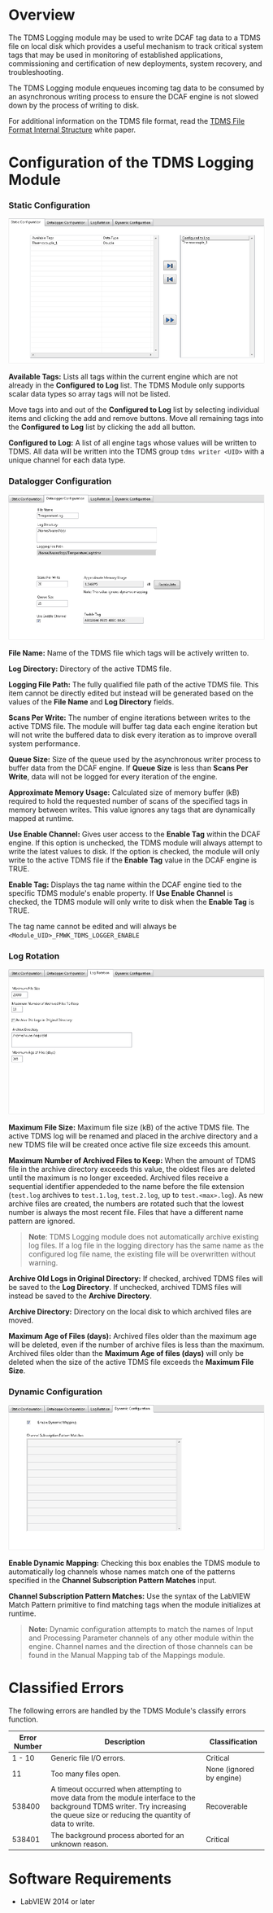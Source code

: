 # Overview

The TDMS Logging module may be used to write DCAF tag data to a TDMS file on local disk which provides a useful mechanism to track critical system tags that may be used in monitoring of established applications, commissioning and certification of new deployments, system recovery, and troubleshooting.

The TDMS Logging module enqueues incoming tag data to be consumed by an asynchronous writing process to ensure the DCAF engine is not slowed down by the process of writing to disk.

For additional information on the TDMS file format, read the [TDMS File Format Internal Structure](http://www.ni.com/white-paper/5696/en/) white paper.

# Configuration of the TDMS Logging Module

### Static Configuration

![StaticConfiguration](Documentation/Images/StaticConfiguration.png)

**Available Tags:** Lists all tags within the current engine which are not already in the **Configured to Log** list. The TDMS Module only supports scalar data types so array tags will not be listed.

Move tags into and out of the **Configured to Log** list by selecting individual items and clicking the add and remove buttons. Move all remaining tags into the **Configured to Log** list by clicking the add all button.

**Configured to Log:** A list of all engine tags whose values will be written to TDMS. All data will be written into the TDMS group `tdms writer <UID>` with a unique channel for each data type.

### Datalogger Configuration

![DataloggerConfiguration](Documentation/Images/DataloggerConfiguration.png)

**File Name:** Name of the TDMS file which tags will be actively written to.

**Log Directory:** Directory of the active TDMS file.

**Logging File Path:** The fully qualified file path of the active TDMS file. This item cannot be directly edited but instead will be generated based on the values of the **File Name** and **Log Directory** fields.

**Scans Per Write:** The number of engine iterations between writes to the active TDMS file. The module will buffer tag data each engine iteration but will not write the buffered data to disk every iteration as to improve overall system performance.

**Queue Size:** Size of the queue used by the asynchronous writer process to buffer data from the DCAF engine. If **Queue Size** is less than **Scans Per Write**, data will not be logged for every iteration of the engine.

**Approximate Memory Usage:** Calculated size of memory buffer (kB) required to hold the requested number of scans of the specified tags in memory between writes. This value ignores any tags that are dynamically mapped at runtime.

**Use Enable Channel:** Gives user access to the **Enable Tag** within the DCAF engine. If this option is unchecked, the TDMS module will always attempt to write the latest values to disk. If the option is checked, the module will only write to the active TDMS file if the **Enable Tag** value in the DCAF engine is TRUE.

**Enable Tag:** Displays the tag name within the DCAF engine tied to the specific TDMS module's enable property. If **Use Enable Channel** is checked, the TDMS module will only write to disk when the **Enable Tag** is TRUE.

The tag name cannot be edited and will always be `<Module_UID>_FMWK_TDMS_LOGGER_ENABLE`

### Log Rotation

![LogRotation](Documentation/Images/LogRotation.png)

**Maximum File Size:** Maximum file size (kB) of the active TDMS file. The active TDMS log will be renamed and placed in the archive directory and a new TDMS file will be created once active file size exceeds this amount.

**Maximum Number of Archived Files to Keep:** When the amount of TDMS file in the archive directory exceeds this value, the oldest files are deleted until the maximum is no longer exceeded. Archived files receive a sequential identifier appendeded to the name before the file extension (`test.log` archives to `test.1.log`, `test.2.log`, up to `test.<max>.log`). As new archive files are created, the numbers are rotated such that the lowest number is always the most recent file. Files that have a different name pattern are ignored.

>**Note**: TDMS Logging module does not automatically archive existing log files. If a log file in the logging directory has the same name as the configured log file name, the existing file will be overwritten without warning.

**Archive Old Logs in Original Directory:** If checked, archived TDMS files will be saved to the **Log Directory**. If unchecked, archived TDMS files will instead be saved to the **Archive Directory**.

**Archive Directory:** Directory on the local disk to which archived files are moved.

**Maximum Age of Files (days):** Archived files older than the maximum age will be deleted, even if the number of archive files is less than the maximum. Archived files older than the **Maximum Age of files (days)** will only be deleted when the size of the active TDMS file exceeds the **Maximum File Size**.

### Dynamic Configuration

![DynamicConfiguration](Documentation/Images/DynamicConfiguration.png)

**Enable Dynamic Mapping:** Checking this box enables the TDMS module to automatically log channels whose names match one of the patterns specified in the **Channel Subscription Pattern Matches** input.

**Channel Subscription Pattern Matches:** Use the syntax of the LabVIEW Match Pattern primitive to find matching tags when the module initializes at runtime.

>**Note:** Dynamic configuration attempts to match the names of Input and Processing Parameter channels of any other module within the engine. Channel names and the direction of those channels can be found in the Manual Mapping tab of the Mappings module.

# Classified Errors

The following errors are handled by the TDMS Module's classify errors function.

Error Number | Description | Classification
---|---|---
1 - 10 | Generic file I/O errors. | Critical
11 | Too many files open. | None (ignored by engine)
538400 | A timeout occurred when attempting to move data from the module interface to the background TDMS writer. Try increasing the queue size or reducing the quantity of data to write.  | Recoverable
538401 | The background process aborted for an unknown reason. | Critical

# Software Requirements

+ LabVIEW 2014 or later
